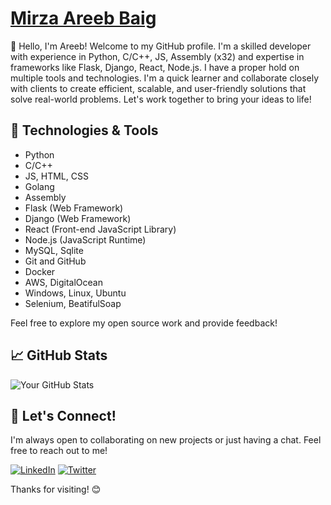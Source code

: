 # <a href="https://whoamirza.vercel.app" target="_blank">Mirza Areeb Baig</a>

👋 Hello, I'm Areeb! Welcome to my GitHub profile. I'm a skilled developer with experience in Python, C/C++, JS, Assembly (x32) and expertise in frameworks like Flask, Django, React, Node.js. I have a proper hold on multiple tools and technologies. I'm a quick learner and collaborate closely with clients to create efficient, scalable, and user-friendly solutions that solve real-world problems. Let's work together to bring your ideas to life!

## 🔧 Technologies & Tools

- Python
- C/C++
- JS, HTML, CSS
- Golang
- Assembly
- Flask (Web Framework)
- Django (Web Framework)
- React (Front-end JavaScript Library)
- Node.js (JavaScript Runtime)
- MySQL, Sqlite
- Git and GitHub
- Docker
- AWS, DigitalOcean
- Windows, Linux, Ubuntu
- Selenium, BeatifulSoap

Feel free to explore my open source work and provide feedback!

## 📈 GitHub Stats

![Your GitHub Stats](https://github-readme-stats.vercel.app/api?username=trixtipsfix&show_icons=true&theme=radical)

## 🤝 Let's Connect!

I'm always open to collaborating on new projects or just having a chat. Feel free to reach out to me!

[![LinkedIn](https://img.shields.io/badge/LinkedIn-%230077B5.svg?&style=flat-square&logo=linkedin&logoColor=white)](https://www.linkedin.com/in/whoamirza/)
[![Twitter](https://img.shields.io/badge/Twitter-%231DA1F2.svg?&style=flat-square&logo=twitter&logoColor=white)](https://twitter.com/trixtipsfix)

Thanks for visiting! 😊
